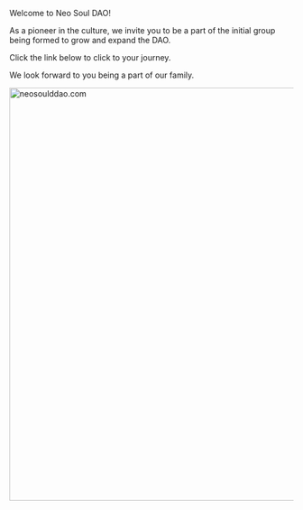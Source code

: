 Welcome to Neo Soul DAO!

As a pioneer in the culture, we invite you to be a part of the initial group being formed to grow and expand the DAO. 

Click the link below to click to your journey. 

We look forward to you being a part of our family. 

<p><a href="https://www.neosouldao.com">
<img src="https://neosouldao.com/wp-content/uploads/2022/06/NSD-Stack-Logo.png" alt="neosoulddao.com" width="1000" height="732">
</a></p>

</body>
</html>
